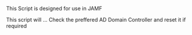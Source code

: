 This Script is designed for use in JAMF

This script will ...
Check the preffered AD Domain Controller and reset it if required
